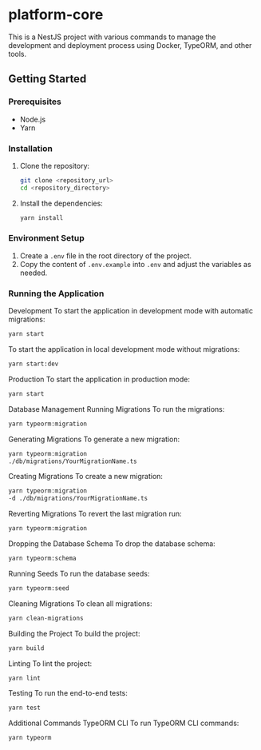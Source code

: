 # platform-core

This is a NestJS project with various commands to manage the development and deployment process using Docker, TypeORM, and other tools.

## Getting Started

### Prerequisites

- Node.js
- Yarn

### Installation

1. Clone the repository:

   ```bash
   git clone <repository_url>
   cd <repository_directory>
   ```

2. Install the dependencies:

   ```bash
   yarn install
   ```

### Environment Setup

1. Create a `.env` file in the root directory of the project.
2. Copy the content of `.env.example` into `.env` and adjust the variables as needed.

### Running the Application

Development
To start the application in development mode with automatic migrations:

```bash
yarn start
```

To start the application in local development mode without migrations:

```bash
yarn start:dev
```

Production
To start the application in production mode:

```bash
yarn start
```

Database Management
Running Migrations
To run the migrations:

```bash
yarn typeorm:migration
```

Generating Migrations
To generate a new migration:

```bash
yarn typeorm:migration
./db/migrations/YourMigrationName.ts
```

Creating Migrations
To create a new migration:

```bash
yarn typeorm:migration
-d ./db/migrations/YourMigrationName.ts
```

Reverting Migrations
To revert the last migration run:

```bash
yarn typeorm:migration
```

Dropping the Database Schema
To drop the database schema:

```bash
yarn typeorm:schema
```

Running Seeds
To run the database seeds:

```bash
yarn typeorm:seed
```

Cleaning Migrations
To clean all migrations:

```bash
yarn clean-migrations
```

Building the Project
To build the project:

```bash
yarn build
```

Linting
To lint the project:

```bash
yarn lint
```

Testing
To run the end-to-end tests:

```bash
yarn test
```

Additional Commands
TypeORM CLI
To run TypeORM CLI commands:

```bash
yarn typeorm
```
